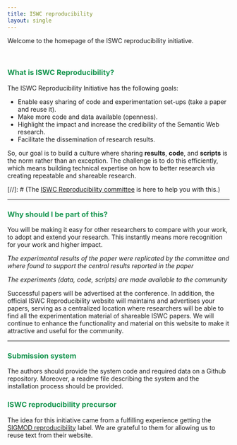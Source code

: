 ```yaml
---
title: ISWC reproducibility
layout: single
---
```


Welcome to the homepage of the ISWC reproducibility initiative.


<br>

### <span style="color:#16954F">What is ISWC Reproducibility?</span>

The ISWC Reproducibility Initiative has the following goals:

- Enable easy sharing of code and experimentation set-ups (take a paper and reuse it).
- Make more code and data available (openness).
- Highlight the impact and increase the credibility of the Semantic Web research.
- Facilitate the dissemination of research results.

So, our goal is to build a culture where sharing **results**, **code**, and **scripts** is the norm rather than an exception.
The challenge is to do this efficiently, which means building technical expertise on how to better research via creating repeatable and shareable research.

[//]: # (The [ISWC Reproducibility committee](http://db-reproducibility.seas.harvard.edu/#Committee) is here to help you with this.)



---


### <span style="color:#16954F"> Why should I be part of this? </span>

You will be making it easy for other researchers to compare with your work, to adopt and extend your research. This instantly means more recognition for your work and higher impact.

*The experimental results of the paper were replicated by the committee and where found to support the central results reported in the paper*

*The experiments (data, code, scripts) are made available to the community*

Successful papers will be advertised at the conference.
In addition, the official ISWC Reproducibility website will maintains and advertises your papers, serving as a centralized location where researchers will be able to find all the experimentation material of shareable ISWC papers.
We will continue to enhance the functionality and material on this website to make it attractive and useful for the community.

---

### <span style="color:#16954F"> Submission system </span>
The authors should provide the system code and required data on a Github repository. Moreover, a readme file describing the system and the installation process should be provided.



### <span style="color:#16954F"> ISWC reproducibility precursor </span>

The idea for this initiative came from a fulfilling experience getting the [SIGMOD reproducibility](http://db-reproducibility.seas.harvard.edu/) label.
We are grateful to them for allowing us to reuse text from their website.
